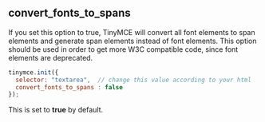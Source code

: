 ## convert_fonts_to_spans

If you set this option to true, TinyMCE will convert all font elements to span elements and generate span elements instead of font elements. This option should be used in order to get more W3C compatible code, since font elements are deprecated.

```js
tinymce.init({
  selector: "textarea",  // change this value according to your html
  convert_fonts_to_spans : false
});
```

This is set to **true** by default.
